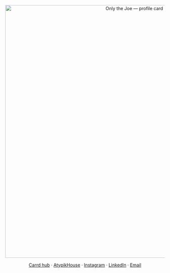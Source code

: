 <p align="center">
  <img src="assets/profile-card.svg" alt="Only the Joe — profile card" width="800"/>
</p>

<p align="center">
  <a href="https://joemadethis.carrd.co">Carrd hub</a> ·
  <a href="https://dsp-cdp-s22-g10.fr/">AtypikHouse</a> ·
  <a href="https://www.instagram.com/creativestuff.jpg/">Instagram</a> ·
  <a href="https://www.linkedin.com/in/joey-n%C3%A9ot-marquet-320747178/">LinkedIn</a> ·
  <a href="mailto:marquetjoey@gmail.com">Email</a>
</p>
